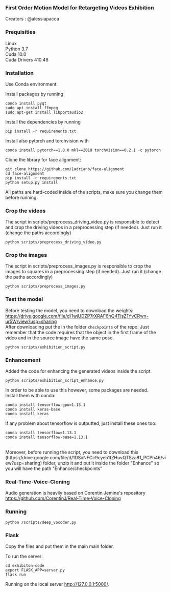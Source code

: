 ### First Order Motion Model for Retargeting Videos Exhibition
Creators : @alessiapacca 

### Prequisities
Linux<br>
Python 3.7 <br>
Cuda 10.0 <br>
Cuda Drivers 410.48 

### Installation
Use Conda environment:

Install packages by running
```
conda install pyqt
sudo apt install ffmpeg
sudo apt-get install libportaudio2
```

Install the dependencies by running
```
pip install -r requirements.txt
```

Install also pytorch and torchvision with 
```
conda install pytorch==1.0.0 mkl==2018 torchvision==0.2.1 -c pytorch
```

Clone the library for face alignment:
```
git clone https://github.com/1adrianb/face-alignment
cd face-alignment
pip install -r requirements.txt
python setup.py install
```

All paths are hard-coded inside of the scripts, make sure you change them before running.

### Crop the videos
The script in scripts/preprocess_driving_video.py is responsible to detect and crop the driving videos in a preprocessing step (if needed). Just run it (change the paths accordingly)
```
python scripts/preprocess_driving_video.py
```

### Crop the images
The script in scripts/preprocess_images.py is responsible to crop the images to squares in a preprocessing step (if needed). Just run it (change the paths accordingly)
```
python scripts/preprocess_images.py
```

### Test the model 
Before testing the model, you need to download the weights: <br> https://drive.google.com/file/d/1wjUDZP7rXRAF6hQ4TisZ1YvCRwn-ur5W/view?usp=sharing <br>
After downloading put the in the folder ```checkpoints``` of the repo. Just remember that the code requires that the object in the first frame of the video and in the source image have the same pose. <br>

```
python scripts/exhibition_script.py
```

### Enhancement
Added the code for enhancing the generated videos inside the script. <br>
```
python scripts/exhibition_script_enhance.py
```
In order to be able to use this however, some packages are needed. <br>
Install them with conda: <br>
```
conda install tensorflow-gpu=1.13.1 
conda install keras-base
conda install keras 
```
If any problem about tensorflow is outputted, just install these ones too:
```
conda install tensorflow=1.13.1
conda install tensorflow-base=1.13.1
```
<br>
Moreover, before running the script, you need to download this (https://drive.google.com/file/d/1DSxNFCc9cyeb1tZHuvQTSza81_PCPh46/view?usp=sharing) folder, unzip it and put it inside the folder "Enhance" so you will have the path "Enhance/checkpoints"

### Real-Time-Voice-Cloning
Audio generation is heavily based on Corentin Jemine's repository https://github.com/CorentinJ/Real-Time-Voice-Cloning <br>

### Running

```
python /scripts/deep_vocoder.py
```

### Flask

Copy the files and put them in the main main folder.

To run the server:<br>
```
cd exhibiton-code
export FLASK_APP=server.py
flask run
```

Running on the local server http://127.0.0.1:5000/.
